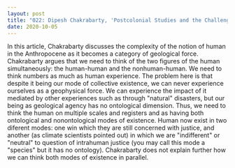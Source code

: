 ```yaml
---
layout: post
title: "022: Dipesh Chakrabarty, 'Postcolonial Studies and the Challenge of Climate Change' in <em>New Literary History</em> 43:1-18 (2013)"
date: 2020-10-05
---
```

In this article, Chakrabarty discusses the complexity of the notion of human in the Anthropocene as it becomes a category of geological force. Chakrabarty argues that we need to think of the two figures of the human simultaneously: the human-human and the nonhuman-human. We need to think numbers as much as human experience. The problem here is that despite it being our mode of collective existence, we can never experience ourselves as a geophysical force. We can experience the impact of it mediated by other experiences such as through "natural" disasters, but our being as geological agency has no ontological dimension. Thus, we need to think the human on multiple scales and registers and as having both ontological and nonontological modes of existence. Human now exist in two diferent modes: one win which they are still concerned with justice, and another (as climate scientists pointed out) in which we are "indifferent" or "neutral" to question of intrahuman justice (you may call this mode a "species" but it has no ontology). Chakrabarty does not explain further how we can think both modes of existence in parallel.
